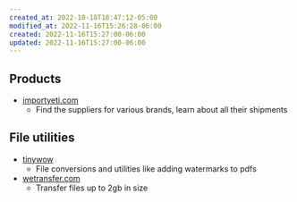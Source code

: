 ```yaml
---
created_at: 2022-10-18T18:47:12-05:00
modified_at: 2022-11-16T15:26:28-06:00
created: 2022-11-16T15:27:00-06:00
updated: 2022-11-16T15:27:00-06:00
---
```


## Products
- [importyeti.com](https://importyeti.com)
	- Find the suppliers for various brands, learn about all their shipments

## File utilities
- [tinywow](https://tinywow.com)
	- File conversions and utilities like adding watermarks to pdfs
- [wetransfer.com](https://wetransfer.com)
	- Transfer files up to 2gb in size